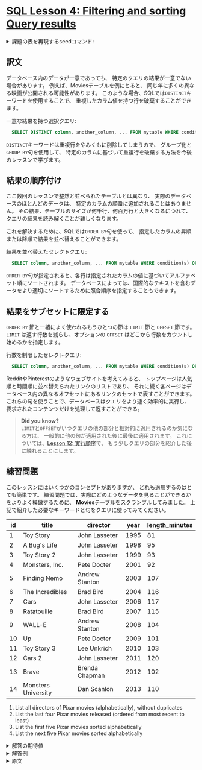 # [SQL Lesson 4: Filtering and sorting Query results](https://sqlbolt.com/lesson/filtering_sorting_query_results)

<details>
  <summary>課題の表を再現するseedコマンド:</summary>

  ```SQL
  DROP TABLE IF EXISTS movies;

  CREATE TABLE IF NOT EXISTS movies (
    id              INTEGER         PRIMARY KEY,
    title           VARCHAR(255)    NOT NULL,
    director        VARCHAR(255)    NOT NULL,
    year            INTEGER         NOT NULL,
    length_minutes  INTEGER         NOT NULL
  );

  INSERT INTO movies (id, title, director, year, length_minutes)
  VALUES
  (1,  'Toy Story',           'John Lasseter',  1995, 81),
  (2,  'A Bug''s Life',       'John Lasseter',  1998, 95),
  (3,  'Toy Story 2',         'John Lasseter',  1999, 93),
  (4,  'Monsters, Inc.',      'Pete Docter',    2001, 92),
  (5,  'Finding Nemo',        'Andrew Stanton', 2003, 107),
  (6,  'The Incredibles',     'Brad Bird',      2004, 116),
  (7,  'Cars',                'John Lasseter',  2006, 117),
  (8,  'Ratatouille',         'Brad Bird',      2007, 115),
  (9,  'WALL-E',              'Andrew Stanton', 2008, 104),
  (10, 'Up',                  'Pete Docter',    2009, 101),
  (11, 'Toy Story 3',         'Lee Unkrich',    2010, 103),
  (12, 'Cars 2',              'John Lasseter',  2011, 120),
  (13, 'Brave',               'Brenda Chapman', 2012, 102),
  (14, 'Monsters University', 'Dan Scanlon',    2013, 110);
  ```

  または以下を実行:

  ```psql
    \i /home/postgres/dataset/sqlbolt/movies.sql
  ```
</details>

## 訳文

データベース内のデータが一意であっても、
特定のクエリの結果が一意でない場合があります。
例えば、Moviesテーブルを例にとると、
同じ年に多くの異なる映画が公開される可能性があります。
このような場合、SQLでは`DISTINCT`キーワードを使用することで、
重複したカラム値を持つ行を破棄することができます。

一意な結果を持つ選択クエリ:

```SQL
  SELECT DISTINCT column, another_column, ... FROM mytable WHERE condition(s);
```

`DISTINCT`キーワードは重複行をやみくもに削除してしまうので、
グループ化と`GROUP BY`句を使用して、
特定のカラムに基づいて重複行を破棄する方法を今後のレッスンで学びます。

## 結果の順序付け

ここ数回のレッスンで整然と並べられたテーブルとは異なり、
実際のデータベースのほとんどのデータは、
特定のカラムの順番に追加されることはありません。
その結果、テーブルのサイズが何千行、何百万行と大きくなるにつれて、
クエリの結果を読み解くことが難しくなります。

これを解決するために、SQLでは`ORDER BY`句を使って、
指定したカラムの昇順または降順で結果を並べ替えることができます。

結果を並べ替えたセレクトクエリ:

```SQL
  SELECT column, another_column, ... FROM mytable WHERE condition(s) ORDER BY column ASC/DESC;
```

`ORDER BY`句が指定されると、各行は指定されたカラムの値に基づいてアルファベット順にソートされます。
データベースによっては、国際的なテキストを含むデータをより適切にソートするために照合順序を指定することもできます。

## 結果をサブセットに限定する

`ORDER BY` 節と一緒によく使われるもうひとつの節は `LIMIT` 節と `OFFSET` 節です。
`LIMIT` は返す行数を減らし、オプションの `OFFSET` はどこから行数をカウントし始めるかを指定します。

行数を制限したセレクトクエリ:

```SQL
  SELECT column, another_column, ... FROM mytable WHERE condition(s) ORDER BY column ASC/DESC LIMIT num_limit OFFSET num_offset;
```

RedditやPinterestのようなウェブサイトを考えてみると、
トップページは人気順と時間順に並べ替えられたリンクのリストであり、
それに続く各ページはデータベース内の異なるオフセットにあるリンクのセットで表すことができます。
これらの句を使うことで、データベースはクエリをより速く効率的に実行し、
要求されたコンテンツだけを処理して返すことができる。

>**Did you know?**  
`LIMIT`と`OFFSET`がいつクエリの他の部分と相対的に適用されるのか気になる方は、
一般的に他の句が適用された後に最後に適用されます。
これについては、[Lesson 12: 実行順序](https://sqlbolt.com/lesson/select_queries_order_of_execution)で、
もう少しクエリの部分を紹介した後に触れることにします。

## 練習問題

このレッスンにはいくつかのコンセプトがありますが、
どれも適用するのはとても簡単です。
練習問題では、実際にどのようなデータを見ることができるかをよりよく模倣するために、
**Movies**テーブルをスクランブルしてみました。
上記で紹介した必要なキーワードと句をクエリに使ってみてください。

| id  | title               | director       | year | length_minutes |
| --- | ------------------- | -------------- | ---- | -------------- |
| 1   | Toy Story           | John Lasseter  | 1995 | 81             |
| 2   | A Bug's Life        | John Lasseter  | 1998 | 95             |
| 3   | Toy Story 2         | John Lasseter  | 1999 | 93             |
| 4   | Monsters, Inc.      | Pete Docter    | 2001 | 92             |
| 5   | Finding Nemo        | Andrew Stanton | 2003 | 107            |
| 6   | The Incredibles     | Brad Bird      | 2004 | 116            |
| 7   | Cars                | John Lasseter  | 2006 | 117            |
| 8   | Ratatouille         | Brad Bird      | 2007 | 115            |
| 9   | WALL-E              | Andrew Stanton | 2008 | 104            |
| 10  | Up                  | Pete Docter    | 2009 | 101            |
| 11  | Toy Story 3         | Lee Unkrich    | 2010 | 103            |
| 12  | Cars 2              | John Lasseter  | 2011 | 120            |
| 13  | Brave               | Brenda Chapman | 2012 | 102            |
| 14  | Monsters University | Dan Scanlon    | 2013 | 110            |

1. List all directors of Pixar movies (alphabetically), without duplicates
2. List the last four Pixar movies released (ordered from most recent to least)
3. List the first five Pixar movies sorted alphabetically
4. List the next five Pixar movies sorted alphabetically

<details>
  <summary>解答の期待値</summary>

  1. 
  2. 
  3. 
  4. 
  5. 
  ```psql
  ```
  ```psql
  ```
  ```psql
  ```
  ```psql
  ```
  ```psql
  ```
</details>

<details>
  <summary>解答例</summary>

  1. 
  2. 
  3. 
  4. 
  5. 
  ```psql
  ```
  ```psql
  ```
  ```psql
  ```
  ```psql
  ```
  ```psql
  ```
</details>

<details>
  <summary>原文</summary>

  Even though the data in a database may be unique, the results of any particular query may not be – take our Movies table for example, many different movies can be released the same year. In such cases, SQL provides a convenient way to discard rows that have a duplicate column value by using the `DISTINCT` keyword.

  Select query with unique results:

  ```SQL
    SELECT DISTINCT column, another_column, … FROM mytable WHERE condition(s);
  ```

  Since the `DISTINCT` keyword will blindly remove duplicate rows, we will learn in a future lesson how to discard duplicates based on specific columns using grouping and the `GROUP BY` clause.

  ## Ordering results

  Unlike our neatly ordered table in the last few lessons, most data in real databases are added in no particular column order. As a result, it can be difficult to read through and understand the results of a query as the size of a table increases to thousands or even millions rows.

  To help with this, SQL provides a way to sort your results by a given column in ascending or descending order using the `ORDER BY` clause.

  Select query with ordered results:

  ```SQL
    SELECT column, another_column, … FROM mytable WHERE condition(s) ORDER BY column ASC/DESC;
  ```

  When an `ORDER BY` clause is specified, each row is sorted alpha-numerically based on the specified column's value. In some databases, you can also specify a collation to better sort data containing international text.

  ## Limiting results to a subset

  Another clause which is commonly used with the `ORDER BY` clause are the `LIMIT` and `OFFSET` clauses, which are a useful optimization to indicate to the database the subset of the results you care about.  
  The `LIMIT` will reduce the number of rows to return, and the optional `OFFSET` will specify where to begin counting the number rows from.

  Select query with limited rows:

  ```SQL
    SELECT column, another_column, … FROM mytable WHERE condition(s) ORDER BY column ASC/DESC LIMIT num_limit OFFSET num_offset;
  ```

  If you think about websites like Reddit or Pinterest, the front page is a list of links sorted by popularity and time, and each subsequent page can be represented by sets of links at different offsets in the database. Using these clauses, the database can then execute queries faster and more efficiently by processing and returning only the requested content.

  >**Did you know?**  
  If you are curious about when the `LIMIT` and `OFFSET` are applied relative to the other parts of a query, they are generally done last after the other clauses have been applied. We'll touch more on this in [Lesson 12: Order of execution](https://sqlbolt.com/lesson/select_queries_order_of_execution) after introducting a few more parts of the query.

  ## Exercise

  There are a few concepts in this lesson, but all are pretty straight-forward to apply. To spice things up, we've gone and scrambled the **Movies** table for you in the exercise to better mimic what kind of data you might see in real life. Try and use the necessary keywords and clauses introduced above in your queries.
</details>
